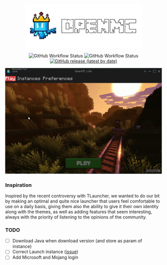 <div align="center">
    <img src="https://raw.githubusercontent.com/SergioRibera/openmc_lite/main/assets/banner.png"/>
</div>
<p align="center">
	<img alt="GitHub Workflow Status" src="https://img.shields.io/github/actions/workflow/status/SergioRibera/openmc_lite/ci.yml?label=ci&style=flat-square">
	<img alt="GitHub Workflow Status" src="https://img.shields.io/github/actions/workflow/status/SergioRibera/openmc_lite/build.yml?label=build&style=flat-square">
    <a href="https://github.com/SergioRibera/openmc_lite/releases"><img alt="GitHub release (latest by date)" src="https://img.shields.io/github/v/release/SergioRibera/openmc_lite?label=download&style=flat-square"></a>
</p>
<p align="center">
<img alt="Preview" src="https://raw.githubusercontent.com/SergioRibera/openmc_lite/main/assets/preview.gif"/>
</p>

### Inspiration
Inspired by the recent controversy with TLauncher, we wanted to do our bit by making an optimal and quite nice launcher that users feel comfortable to use on a daily basis, giving them also the ability to give it their own identity along with the themes, as well as adding features that seem interesting, always with the priority of listening to the opinions of the community.

### TODO
- [ ] Download Java when download version (and store as param of instance)
- [ ] Correct Launch instance ([issue](https://github.com/SergioRibera/openmc_lite/issues/2))
- [ ] Add Microsoft and Mojang login
